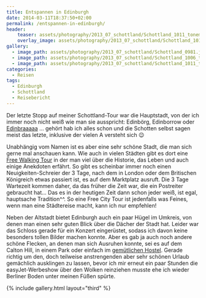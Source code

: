 ```yaml
---
title: Entspannen in Edinburgh
date: 2014-03-11T18:37:50+02:00
permalink: /entspannen-in-edinburgh/
header:
    teaser: assets/photography/2013_07_schottland/Schottland_1011_tonemapped.jpg
    overlay_image: assets/photography/2013_07_schottland/Schottland_1011_tonemapped.jpg
gallery:
  - image_path: assets/photography/2013_07_schottland/Schottland_0981.jpg
  - image_path: assets/photography/2013_07_schottland/Schottland_1006_tonemapped.jpg
  - image_path: assets/photography/2013_07_schottland/Schottland_1011_tonemapped.jpg
categories:
  - Reisen
tags:
  - Edinburgh
  - Schottland
  - Reisebericht
---
```


Der letzte Stopp auf meiner Schottland-Tour war die Hauptstadt, von der ich immer noch nicht weiß wie man sie ausspricht: 
Edinbörg, Edinborrow oder [Edinbraaaaa](http://www.youtube.com/watch?v=UHFRr8BEXLU) &#8230;
gehört hab ich alles schon und die Schotten selbst sagen meist das letzte, inklusive der vielen A versteht sich 😉

Unabhängig vom Namen ist es aber eine sehr schöne Stadt, die man sich gerne mal anschauen kann. 
Wie auch in vielen Städten gibt es dort eine [Free Walking Tour](http://www.newedinburghtours.com/de) in der man viel über die Historie, 
das Leben und auch einige Anekdoten erfährt. 
So gibt es scheinbar immer noch einen Neuigkeiten-Schreier der 3 Tage, nach dem in London oder dem Britischen Königreich etwas passiert ist, 
es auf dem Marktplatz ausruft. Die 3 Tage Wartezeit kommen daher, da das früher die Zeit war, die ein Postreiter gebraucht hat&#8230;
Das es in der heutigen Zeit dann schon jeder weiß, ist egal, hauptsache Tradition^^. 
So eine Free City Tour ist jedenfalls was Feines, wenn man eine Städtereise macht, kann ich nur empfehlen!

Neben der Altstadt bietet Edinburgh auch ein paar Hügel im Umkreis, von denen man einen sehr guten Blick über die Dächer der Stadt hat. 
Leider war das Schloss gerade für ein Konzert eingerüstet, sodass ich davon keine besonders tollen Bilder machen konnte. 
Aber es gab ja auch noch andere schöne Flecken, an denen man sich Ausruhen konnte, sei es auf dem Calton Hill, 
in einem Park oder einfach im [gemütlichen Hostel](http://www.royalmilebackpackers.com). 
Gerade richtig um den, doch teilweise anstrengenden aber sehr schönen Urlaub gemächlich ausklingen zu lassen, 
bevor ich mir erneut ein paar Stunden die easyJet-Werbeshow über den Wolken reinziehen musste ehe ich wieder Berliner Boden unter meinen Füßen spürte.

{% include gallery.html layout="third" %}